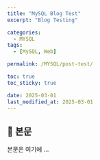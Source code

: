```yaml
---
title: "MySQL Blog Test"
excerpt: "Blog Testing"

categories:
  - MYSQL
tags:
  - [MySQL, Web]

permalink: /MYSQL/post-test/

toc: true
toc_sticky: true

date: 2025-03-01
last_modified_at: 2025-03-01
---
```


## 🦥 본문

본문은 여기에 ...
